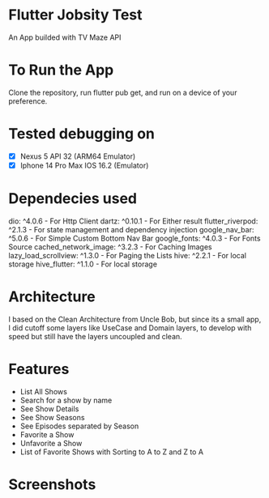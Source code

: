 # Flutter Jobsity Test

 An App builded with TV Maze API

# To Run the App

 Clone the repository, run flutter pub get, and run on a device of your preference.

# Tested debugging on

- [x] Nexus 5 API 32 (ARM64 Emulator)
- [x] Iphone 14 Pro Max IOS 16.2 (Emulator)

# Dependecies used

 dio: ^4.0.6 - For Http Client
 dartz: ^0.10.1 - For Either result
 flutter_riverpod: ^2.1.3 - For state management and dependency injection
 google_nav_bar: ^5.0.6 - For Simple Custom Bottom Nav Bar
 google_fonts: ^4.0.3 - For Fonts Source
 cached_network_image: ^3.2.3 - For Caching Images
 lazy_load_scrollview: ^1.3.0 - For Paging the Lists
 hive: ^2.2.1 - For local storage
 hive_flutter: ^1.1.0 - For local storage

# Architecture

 I based on the Clean Architecture from Uncle Bob, but since its a small app, I did cutoff some layers like UseCase and Domain layers, to develop with speed but still have the layers uncoupled and clean.
# Features

 - List All Shows
 - Search for a show by name
 - See Show Details
 - See Show Seasons
 - See Episodes separated by Season
 - Favorite a Show
 - Unfavorite a Show
 - List of Favorite Shows with Sorting to A to Z and Z to A

# Screenshots

